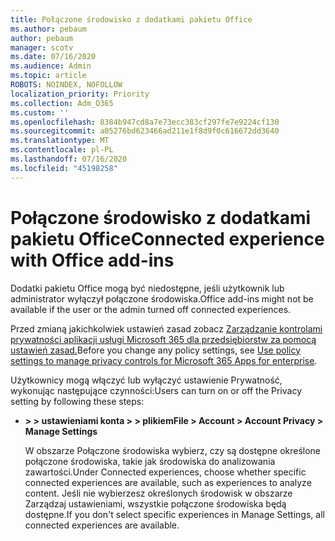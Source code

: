 ```yaml
---
title: Połączone środowisko z dodatkami pakietu Office
ms.author: pebaum
author: pebaum
manager: scotv
ms.date: 07/16/2020
ms.audience: Admin
ms.topic: article
ROBOTS: NOINDEX, NOFOLLOW
localization_priority: Priority
ms.collection: Adm_O365
ms.custom: ''
ms.openlocfilehash: 8384b947cd8a7e73ecc383cf297fe7e9224cf130
ms.sourcegitcommit: a05276bd623466ad211e1f8d9f0c616672dd3640
ms.translationtype: MT
ms.contentlocale: pl-PL
ms.lasthandoff: 07/16/2020
ms.locfileid: "45198258"
---
```

# <a name="connected-experience-with-office-add-ins"></a><span data-ttu-id="e7013-102">Połączone środowisko z dodatkami pakietu Office</span><span class="sxs-lookup"><span data-stu-id="e7013-102">Connected experience with Office add-ins</span></span>

<span data-ttu-id="e7013-103">Dodatki pakietu Office mogą być niedostępne, jeśli użytkownik lub administrator wyłączył połączone środowiska.</span><span class="sxs-lookup"><span data-stu-id="e7013-103">Office add-ins might not be available if the user or the admin turned off connected experiences.</span></span>

<span data-ttu-id="e7013-104">Przed zmianą jakichkolwiek ustawień zasad zobacz [Zarządzanie kontrolami prywatności aplikacji usługi Microsoft 365 dla przedsiębiorstw za pomocą ustawień zasad.](https://docs.microsoft.com/deployoffice/privacy/manage-privacy-controls)</span><span class="sxs-lookup"><span data-stu-id="e7013-104">Before you change any policy settings, see [Use policy settings to manage privacy controls for Microsoft 365 Apps for enterprise](https://docs.microsoft.com/deployoffice/privacy/manage-privacy-controls).</span></span>

<span data-ttu-id="e7013-105">Użytkownicy mogą włączyć lub wyłączyć ustawienie Prywatność, wykonując następujące czynności:</span><span class="sxs-lookup"><span data-stu-id="e7013-105">Users can turn on or off the Privacy setting by following these steps:</span></span>

- <span data-ttu-id="e7013-106">**> > ustawieniami konta > > plikiem**</span><span class="sxs-lookup"><span data-stu-id="e7013-106">**File > Account > Account Privacy > Manage Settings**</span></span> 

    <span data-ttu-id="e7013-107">W obszarze Połączone środowiska wybierz, czy są dostępne określone połączone środowiska, takie jak środowiska do analizowania zawartości.</span><span class="sxs-lookup"><span data-stu-id="e7013-107">Under Connected experiences, choose whether specific connected experiences are available, such as experiences to analyze content.</span></span> <span data-ttu-id="e7013-108">Jeśli nie wybierzesz określonych środowisk w obszarze Zarządzaj ustawieniami, wszystkie połączone środowiska będą dostępne.</span><span class="sxs-lookup"><span data-stu-id="e7013-108">If you don't select specific experiences in Manage Settings, all connected experiences are available.</span></span>
